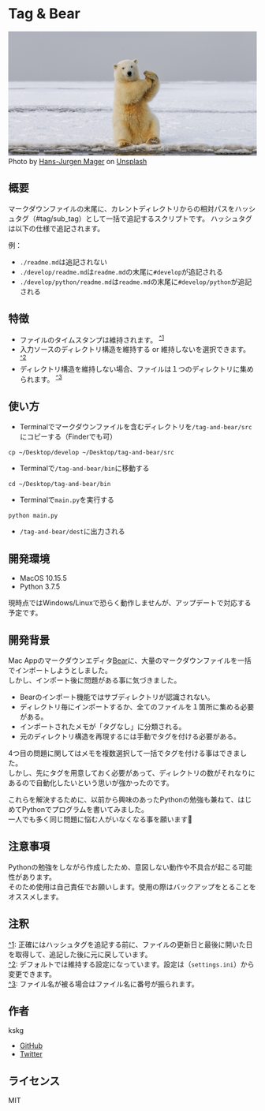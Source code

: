 # Tag & Bear
![カバー画像](cover.jpg)
Photo by [Hans-Jurgen Mager](https://unsplash.com/@hansjurgen007?utm_source=unsplash&amp;utm_medium=referral&amp;utm_content=creditCopyText) on [Unsplash](https://unsplash.com/t?utm_source=unsplash&amp;utm_medium=referral&amp;utm_content=creditCopyText)

## 概要
マークダウンファイルの末尾に、カレントディレクトリからの相対パスをハッシュタグ（#tag/sub_tag）として一括で追記するスクリプトです。
ハッシュタグは以下の仕様で追記されます。

例：
- `./readme.md`は追記されない
- `./develop/readme.md`は`readme.md`の末尾に`#develop`が追記される
- `./develop/python/readme.md`は`readme.md`の末尾に`#develop/python`が追記される

## 特徴
- ファイルのタイムスタンプは維持されます。 <sup><a name="1">[^1](#notes_1)</a></sup>
- 入力ソースのディレクトリ構造を維持する or 維持しないを選択できます。 <sup><a name="2">[^2](#notes_2)</a></sup>
- ディレクトリ構造を維持しない場合、ファイルは１つのディレクトリに集められます。 <sup><a name="3">[^3](#notes_3)</a></sup>

## 使い方
- Terminalでマークダウンファイルを含むディレクトリを`/tag-and-bear/src`にコピーする（Finderでも可）
```
cp ~/Desktop/develop ~/Desktop/tag-and-bear/src
```

- Terminalで`/tag-and-bear/bin`に移動する
```
cd ~/Desktop/tag-and-bear/bin
```

- Terminalで`main.py`を実行する
```
python main.py
```

- `/tag-and-bear/dest`に出力される

## 開発環境
- MacOS 10.15.5
- Python 3.7.5

現時点ではWindows/Linuxで恐らく動作しませんが、アップデートで対応する予定です。

## 開発背景
Mac Appのマークダウンエディタ[Bear](https://bear.app)に、大量のマークダウンファイルを一括でインポートしようとしました。  
しかし、インポート後に問題がある事に気づきました。

- Bearのインポート機能ではサブディレクトリが認識されない。
- ディレクトリ毎にインポートするか、全てのファイルを１箇所に集める必要がある。
- インポートされたメモが「タグなし」に分類される。
- 元のディレクトリ構造を再現するには手動でタグを付ける必要がある。

4つ目の問題に関してはメモを複数選択して一括でタグを付ける事はできました。  
しかし、先にタグを用意しておく必要があって、ディレクトリの数がそれなりにあるので自動化したいという思いが強かったのです。

これらを解決するために、以前から興味のあったPythonの勉強も兼ねて、はじめてPythonでプログラムを書いてみました。  
一人でも多く同じ問題に悩む人がいなくなる事を願います🐻

## 注意事項
Pythonの勉強をしながら作成したため、意図しない動作や不具合が起こる可能性があります。  
そのため使用は自己責任でお願いします。使用の際はバックアップをとることをオススメします。

## 注釈
<a name="notes_1">[^1](#1)</a>: 正確にはハッシュタグを追記する前に、ファイルの更新日と最後に開いた日を取得して、追記した後に元に戻しています。  
<a name="notes_2">[^2](#2)</a>: デフォルトでは維持する設定になっています。設定は（`settings.ini`）から変更できます。  
<a name="notes_3">[^3](#3)</a>: ファイル名が被る場合はファイル名に番号が振られます。

## 作者
kskg
- [GitHub](https://github.com/kskg)
- [Twitter](https://github.com/kskg)

## ライセンス
MIT